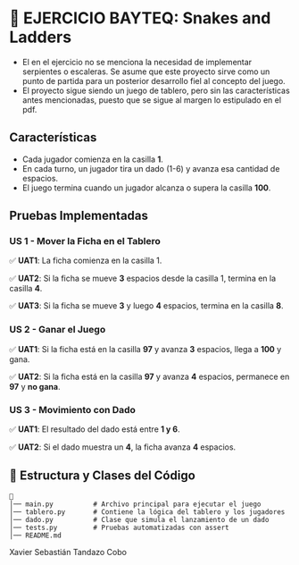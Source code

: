 # 🎲 EJERCICIO BAYTEQ: Snakes and Ladders
- El en el ejercicio no se menciona la necesidad de implementar serpientes o escaleras. Se asume que este proyecto sirve como un punto de partida para un posterior desarrollo fiel al concepto del juego.
- El proyecto sigue siendo un juego de tablero, pero sin las características antes mencionadas, puesto que se sigue al margen lo estipulado en el pdf.

## Características
- Cada jugador comienza en la casilla **1**.
- En cada turno, un jugador tira un dado (1-6) y avanza esa cantidad de espacios.
- El juego termina cuando un jugador alcanza o supera la casilla **100**.

## Pruebas Implementadas
### **US 1 - Mover la Ficha en el Tablero**
✅ **UAT1**: La ficha comienza en la casilla 1.

✅ **UAT2**: Si la ficha se mueve **3** espacios desde la casilla 1, termina en la casilla **4**.

✅ **UAT3**: Si la ficha se mueve **3** y luego **4** espacios, termina en la casilla **8**.

### **US 2 - Ganar el Juego**
✅ **UAT1**: Si la ficha está en la casilla **97** y avanza **3** espacios, llega a **100** y gana.

✅ **UAT2**: Si la ficha está en la casilla **97** y avanza **4** espacios, permanece en **97** y **no gana**.

### **US 3 - Movimiento con Dado**
✅ **UAT1**: El resultado del dado está entre **1 y 6**.

✅ **UAT2**: Si el dado muestra un **4**, la ficha avanza **4** espacios.

## 📌 Estructura y Clases del Código
```
📂 
│── main.py          # Archivo principal para ejecutar el juego
│── tablero.py       # Contiene la lógica del tablero y los jugadores
│── dado.py          # Clase que simula el lanzamiento de un dado
│── tests.py         # Pruebas automatizadas con assert
│── README.md        
```

Xavier Sebastián Tandazo Cobo

